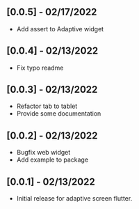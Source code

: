 ## [0.0.5] - 02/17/2022
* Add assert to Adaptive widget

## [0.0.4] - 02/13/2022
* Fix typo readme

## [0.0.3] - 02/13/2022
* Refactor tab to tablet
* Provide some documentation

## [0.0.2] - 02/13/2022
* Bugfix web widget
* Add example to package
## [0.0.1] - 02/13/2022
* Initial release for adaptive screen flutter.